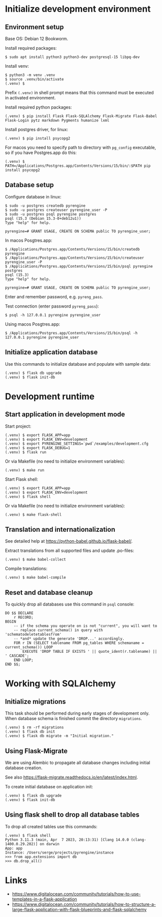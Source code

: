 # Initialize development environment

## Environment setup

Base OS: Debian 12 Bookworm.

Install required packages:

~~~~
$ sudo apt install python3 python3-dev postgresql-15 libpq-dev
~~~~

Install venv:

~~~~
$ python3 -m venv .venv
$ source .venv/bin/activate
(.venv) $
~~~~

Prefix `(.venv)` in shell prompt means that this command must be executed in activated
environment. 

Install required python packages:

~~~~
(.venv) $ pip install Flask Flask-SQLAlchemy Flask-Migrate Flask-Babel Flask-Login pytz markdown Pygments humanize lxml
~~~~

Install postgres driver, for linux:

~~~~
(.venv) $ pip install psycopg2
~~~~

For macos you need to specify path to directory with `pg_config` executable,
so if you have Postgres.app do this:

~~~~
(.venv) $ PATH=/Applications/Postgres.app/Contents/Versions/15/bin/:$PATH pip install psycopg2
~~~~

## Database setup

Configure database in linux:

~~~~
$ sudo -u postgres createdb pyrengine
$ sudo -u postgres createuser pyrengine_user -P
$ sudo -u postgres psql pyrengine postgres
psql (15.3 (Debian 15.3-0+deb12u1))
Type "help" for help.

pyrengine=# GRANT USAGE, CREATE ON SCHEMA public TO pyrengine_user;
~~~~

In macos Posgtres.app:

~~~~
$ /Applications/Postgres.app/Contents/Versions/15/bin/createdb pyrengine
$ /Applications/Postgres.app/Contents/Versions/15/bin/createuser pyrengine_user -P
$ /Applications/Postgres.app/Contents/Versions/15/bin/psql pyrengine postgres
psql (15.3)
Type "help" for help.

pyrengine=# GRANT USAGE, CREATE ON SCHEMA public TO pyrengine_user;
~~~~

Enter and remember password, e.g. `pyreng_pass`.

Test connection (enter password `pyreng_pass`):

~~~~
$ psql -h 127.0.0.1 pyrengine pyrengine_user
~~~~

Using macos Posgtres.app:

~~~~
$ /Applications/Postgres.app/Contents/Versions/15/bin/psql -h 127.0.0.1 pyrengine pyrengine_user
~~~~


## Initialize application database

Use this commands to initialize database and populate with sample data:

~~~~
(.venv) $ flask db upgrade
(.venv) $ flask init-db
~~~~


# Development runtime

## Start application in development mode

Start project:

~~~~
(.venv) $ export FLASK_APP=app
(.venv) $ export FLASK_ENV=development
(.venv) $ export PYRENGINE_SETTINGS=`pwd`/examples/development.cfg
(.venv) $ export FLASK_DEBUG=1
(.venv) $ flask run
~~~~

Or via Makefile (no need to initialize environment variables):

~~~~
(.venv) $ make run
~~~~

Start Flask shell:

~~~~
(.venv) $ export FLASK_APP=app
(.venv) $ export FLASK_ENV=development
(.venv) $ flask shell
~~~~

Or via Makefile (no need to initialize environment variables):

~~~~
(.venv) $ make flask-shell
~~~~


## Translation and internationalization

See detailed help at <https://python-babel.github.io/flask-babel/>.

Extract translations from all supported files and update .po-files:

~~~~
(.venv) $ make babel-collect
~~~~

Compile translations:

~~~~
(.venv) $ make babel-compile
~~~~


## Reset and database cleanup

To quickly drop all databases use this command in `psql` console:

~~~~
DO $$ DECLARE
    r RECORD;
BEGIN
    -- if the schema you operate on is not "current", you will want to
    -- replace current_schema() in query with 'schematodeletetablesfrom'
    -- *and* update the generate 'DROP...' accordingly.
    FOR r IN (SELECT tablename FROM pg_tables WHERE schemaname = current_schema()) LOOP
        EXECUTE 'DROP TABLE IF EXISTS ' || quote_ident(r.tablename) || ' CASCADE';
    END LOOP;
END $$;
~~~~

# Working with SQLAlchemy

## Initialize migrations

This task should be performed during early stages of development only. When database schema is finished
commit the directory `migrations`.

~~~~
(.venv) $ rm -rf migrations
(.venv) $ flask db init
(.venv) $ flask db migrate -m "Initial migration."
~~~~

## Using Flask-Migrate

We are using Alembic to propagate all database changes including initial database
creation. 

See also <https://flask-migrate.readthedocs.io/en/latest/index.html>.

To create initial database on application init:

~~~~
(.venv) $ flask db upgrade
(.venv) $ flask init-db
~~~~

## Using flask shell to drop all database tables

To drop all created tables use this commands:

~~~~
(.venv) $ flask shell
Python 3.11.3 (main, Apr  7 2023, 20:13:31) [Clang 14.0.0 (clang-1400.0.29.202)] on darwin
App: app
Instance: /Users/serge/projects/pyrengine/instance
>>> from app.extensions import db
>>> db.drop_all()
~~~~


# Links

* <https://www.digitalocean.com/community/tutorials/how-to-use-templates-in-a-flask-application>
* <https://www.digitalocean.com/community/tutorials/how-to-structure-a-large-flask-application-with-flask-blueprints-and-flask-sqlalchemy>
